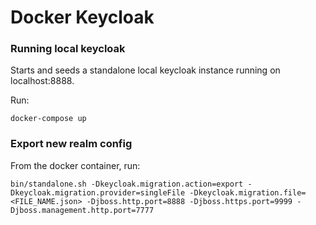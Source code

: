
# Docker Keycloak

### Running local keycloak

Starts and seeds a standalone local keycloak instance running on localhost:8888.

Run:
```
docker-compose up
```

### Export new realm config
From the docker container, run:
```
bin/standalone.sh -Dkeycloak.migration.action=export -Dkeycloak.migration.provider=singleFile -Dkeycloak.migration.file=<FILE_NAME.json> -Djboss.http.port=8888 -Djboss.https.port=9999 -Djboss.management.http.port=7777
```